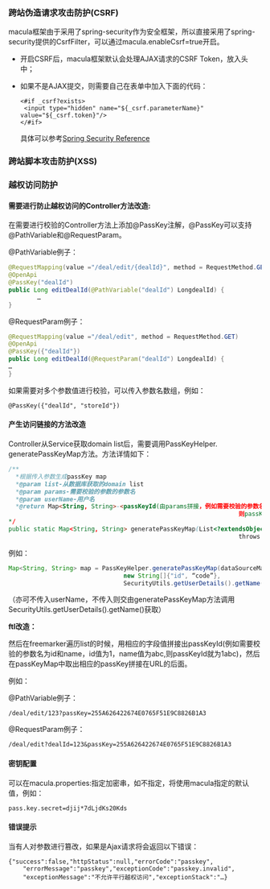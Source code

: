 ### 跨站伪造请求攻击防护\(CSRF\)

macula框架由于采用了spring-security作为安全框架，所以直接采用了spring-security提供的CsrfFilter，可以通过macula.enableCsrf=true开启。

* 开启CSRF后，macula框架默认会处理AJAX请求的CSRF Token，放入头中；
* 如果不是AJAX提交，则需要自己在表单中加入下面的代码：

  ```
  <#if _csrf?exists>
   <input type="hidden" name="${_csrf.parameterName}" value="${_csrf.token}"/>
  </#if>
  ```

  具体可以参考[Spring Security Reference](http://docs.spring.io/spring-security/site/docs/current/reference/htmlsingle/#csrf)

### 跨站脚本攻击防护\(XSS\)

### 越权访问防护

#### **需要进行防止越权访问的Controller方法改造:**

在需要进行校验的Controller方法上添加@PassKey注解，@PassKey可以支持@PathVariable和@RequestParam。

@PathVariable例子：

```java
@RequestMapping(value ="/deal/edit/{dealId}", method = RequestMethod.GET)
@OpenApi
@PassKey("dealId")
public Long editDealId(@PathVariable("dealId") LongdealId) {
        …
}
```

@RequestParam例子：

```java
@RequestMapping(value ="/deal/edit", method = RequestMethod.GET)
@OpenApi
@PassKey({"dealId"})
public Long editDealId(@RequestParam("dealId") LongdealId) {
…
}
```

如果需要对多个参数值进行校验，可以传入参数名数组，例如：

```
@PassKey({"dealId", "storeId"})
```

#### **产生访问链接的方法改造**

Controller从Service获取domain list后，需要调用PassKeyHelper. generatePassKeyMap方法。方法详情如下：

```java
/**
  *根据传入参数生成passKey map
  *@param list-从数据库获取的domain list
  *@param params-需要校验的参数的参数名
  *@param userName-用户名
  *@return Map<String, String>-<passKeyId(由params拼接，例如需要校验的参数名为id和name，id值为1，name值为abc,
                                                                则passKeyId就为1abc), passkey)
*/
public static Map<String, String> generatePassKeyMap(List<?extendsObject> list, String[] params, String userName)
                                                                throws MaculaException
```

例如：

```java
Map<String, String> map = PassKeyHelper.generatePassKeyMap(dataSourceManagerService.getAllDataSources(), 
                                new String[]{"id", “code”}, 
                                SecurityUtils.getUserDetails().getName());
```

（亦可不传入userName，不传入则交由generatePassKeyMap方法调用SecurityUtils.getUserDetails\(\).getName\(\)获取）

**ftl改造：**

然后在freemarker遍历list的时候，用相应的字段值拼接出passKeyId\(例如需要校验的参数名为id和name，id值为1，name值为abc,则passKeyId就为1abc\)，然后在passKeyMap中取出相应的passKey拼接在URL的后面。

例如：

@PathVariable例子：

```
/deal/edit/123?passKey=255A626422674E0765F51E9C8826B1A3
```

@RequestParam例子：

```
/deal/edit?dealId=123&passKey=255A626422674E0765F51E9C8826B1A3
```

#### 密钥配置

可以在macula.properties:指定加密串，如不指定，将使用macula指定的默认值，例如：

```
pass.key.secret=djij*7dLjdKs20Kds
```

#### **错误提示**

当有人对参数进行篡改，如果是Ajax请求将会返回以下错误：

```
{"success":false,"httpStatus":null,"errorCode":"passkey",
    "errorMessage":"passkey","exceptionCode":"passkey.invalid",
    "exceptionMessage":"不允许平行越权访问","exceptionStack":"…}
```



